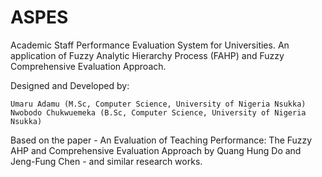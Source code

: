 # ASPES
Academic Staff Performance Evaluation System for Universities.
An application of Fuzzy Analytic Hierarchy Process (FAHP) and Fuzzy Comprehensive Evaluation Approach.


Designed and Developed by:

    Umaru Adamu (M.Sc, Computer Science, University of Nigeria Nsukka)
    Nwobodo Chukwuemeka (B.Sc, Computer Science, University of Nigeria Nsukka)

Based on the paper - An Evaluation of Teaching Performance: The Fuzzy AHP and Comprehensive Evaluation Approach by Quang Hung Do and Jeng-Fung Chen - and similar research works.